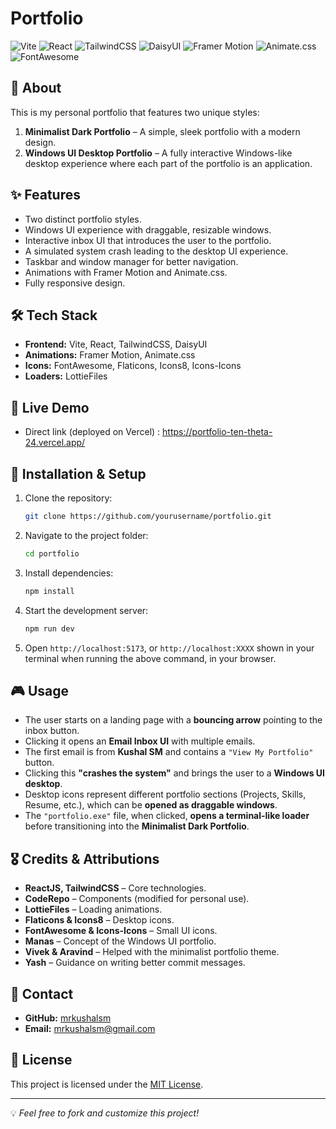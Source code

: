 # Portfolio

![Vite](https://img.shields.io/badge/Vite-4B4453?style=for-the-badge&logo=vite&logoColor=yellow)
![React](https://img.shields.io/badge/React-20232A?style=for-the-badge&logo=react&logoColor=61DAFB)
![TailwindCSS](https://img.shields.io/badge/TailwindCSS-38B2AC?style=for-the-badge&logo=tailwind-css&logoColor=white)
![DaisyUI](https://img.shields.io/badge/DaisyUI-5A67D8?style=for-the-badge&logo=daisyui&logoColor=white)
![Framer Motion](https://img.shields.io/badge/Framer%20Motion-E91E63?style=for-the-badge&logo=framer&logoColor=white)
![Animate.css](https://img.shields.io/badge/Animate.css-FF4081?style=for-the-badge)
![FontAwesome](https://img.shields.io/badge/Font%20Awesome-339AF0?style=for-the-badge&logo=font-awesome&logoColor=white)

## 📌 About
This is my personal portfolio that features two unique styles:
1. **Minimalist Dark Portfolio** – A simple, sleek portfolio with a modern design.
2. **Windows UI Desktop Portfolio** – A fully interactive Windows-like desktop experience where each part of the portfolio is an application.

## ✨ Features
- Two distinct portfolio styles.
- Windows UI experience with draggable, resizable windows.
- Interactive inbox UI that introduces the user to the portfolio.
- A simulated system crash leading to the desktop UI experience.
- Taskbar and window manager for better navigation.
- Animations with Framer Motion and Animate.css.
- Fully responsive design.

## 🛠️ Tech Stack
- **Frontend:** Vite, React, TailwindCSS, DaisyUI
- **Animations:** Framer Motion, Animate.css
- **Icons:** FontAwesome, Flaticons, Icons8, Icons-Icons
- **Loaders:** LottieFiles

## 🚀 Live Demo
- Direct link (deployed on Vercel) : https://portfolio-ten-theta-24.vercel.app/

## 🔧 Installation & Setup
1. Clone the repository:
   ```sh
   git clone https://github.com/yourusername/portfolio.git
   ```
2. Navigate to the project folder:
   ```sh
   cd portfolio
   ```
3. Install dependencies:
   ```sh
   npm install
   ```
4. Start the development server:
   ```sh
   npm run dev
   ```
5. Open `http://localhost:5173`, or `http://localhost:XXXX` shown in your terminal when running the above command, in your browser.

## 🎮 Usage
- The user starts on a landing page with a **bouncing arrow** pointing to the inbox button.
- Clicking it opens an **Email Inbox UI** with multiple emails.
- The first email is from **Kushal SM** and contains a `"View My Portfolio"` button.
- Clicking this **"crashes the system"** and brings the user to a **Windows UI desktop**.
- Desktop icons represent different portfolio sections (Projects, Skills, Resume, etc.), which can be **opened as draggable windows**.
- The `"portfolio.exe"` file, when clicked, **opens a terminal-like loader** before transitioning into the **Minimalist Dark Portfolio**.

## 🎖️ Credits & Attributions
- **ReactJS, TailwindCSS** – Core technologies.
- **CodeRepo** – Components (modified for personal use).
- **LottieFiles** – Loading animations.
- **Flaticons & Icons8** – Desktop icons.
- **FontAwesome & Icons-Icons** – Small UI icons.
- **Manas** – Concept of the Windows UI portfolio.
- **Vivek & Aravind** – Helped with the minimalist portfolio theme.
- **Yash** – Guidance on writing better commit messages.

## 📩 Contact
- **GitHub:** [mrkushalsm](https://github.com/mrkushalsm)
- **Email:** [mrkushalsm@gmail.com](mailto:mrkushalsm@gmail.com)

## 📜 License
This project is licensed under the [MIT License](LICENSE).

---
💡 *Feel free to fork and customize this project!*

